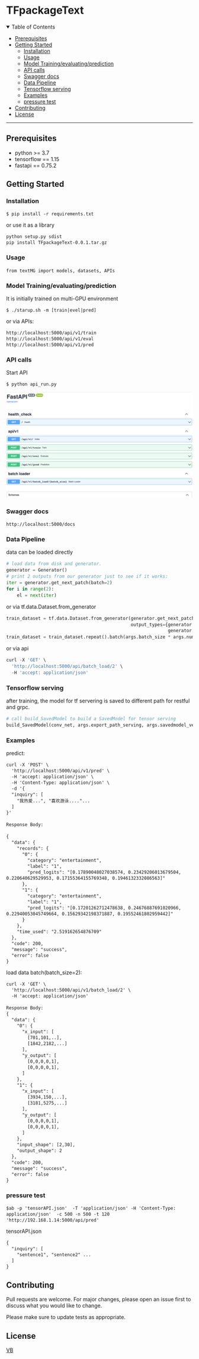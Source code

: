 # TFpackageText

<details open="open">
<summary>Table of Contents</summary>

- [Prerequisites](#Prerequisites)
- [Getting Started](#Getting-Started)
  - [Installation](#Installation)
  - [Usage](#Usage)
  - [Model Training/evaluating/prediction](#Model-Training/evaluating/prediction)
  - [API calls](#API-calls)
  - [Swagger docs](#Swagger-docs)
  - [Data Pipeline](#Data-Pipeline)
  - [Tensorflow serving](#Tensorflow-serving)
  - [Examples](#Examples)
  - [pressure test](#pressure-test)
- [Contributing](#Contributing)
- [License](#License)
</details>

---

## Prerequisites
* python >= 3.7
* tensorflow == 1.15
* fastapi == 0.75.2

## Getting Started

### Installation
```
$ pip install -r requirements.txt
```
or use it as a library
```
python setup.py sdist
pip install TFpackageText-0.0.1.tar.gz
```

### Usage
```
from textMG import models, datasets, APIs
```

### Model Training/evaluating/prediction
It is initially trained on multi-GPU environment
```
$ ./starup.sh -m [train|evel|pred]
```
or via APIs:
```
http://localhost:5000/api/v1/train
http://localhost:5000/api/v1/eval
http://localhost:5000/api/v1/pred
```

### API calls
Start API
```
$ python api_run.py
```
![SwaggerUI](images/swaggerUI.png)
### Swagger docs
```
http://localhost:5000/docs
```
### Data Pipeline
data can be loaded directly
```python
# load data from disk and generator.
generator = Generator()
# print 2 outputs from our generator just to see if it works:
iter = generator.get_next_patch(batch=2)
for i in range(2):
    el = next(iter)
```
or via tf.data.Dataset.from_generator
```python
train_dataset = tf.data.Dataset.from_generator(generator.get_next_patch,
                                               output_types={generator.input: tf.float32,
                                                             generator.output: tf.float32})
train_dataset = train_dataset.repeat().batch(args.batch_size * args.num_gpusORcpus).prefetch(1)
```
or via api
```python
curl -X 'GET' \
  'http://localhost:5000/api/batch_load/2' \
  -H 'accept: application/json'
```
### Tensorflow serving
after training, the model for tf servering is saved to different path for restful and grpc.
```python
# call build_SavedModel to build a SavedModel for tensor serving
build_SavedModel(conv_net, args.export_path_serving, args.savedmodel_version, X_batch_numGPU, best_sess)
```

### Examples
predict:
```
curl -X 'POST' \
  'http://localhost:5000/api/v1/pred' \
  -H 'accept: application/json' \
  -H 'Content-Type: application/json' \
  -d '{
  "inquiry": [
    "我热爱...", "喜欢游泳...."...
  ]
}'

Response Body:

{
  "data": {
    "records": {
      "0": {
        "category": "entertainment",
        "label": "1",
        "pred_logits": "[0.17890048027038574, 0.23429206013679504, 0.220640629529953, 0.17155364155769348, 0.1946132332086563]"
      },
      "1": {
        "category": "entertainment",
        "label": "1",
        "pred_logits": "[0.17201262712478638, 0.24676887691020966, 0.22940053045749664, 0.15629342198371887, 0.19552461802959442]"
      }
    },
    "time_used": "2.519162654876709"
  },
  "code": 200,
  "message": "success",
  "error": false
}
```
load data batch(batch_size=2):
```
curl -X 'GET' \
  'http://localhost:5000/api/v1/batch_load/2' \
  -H 'accept: application/json'
  
Response Body:
{
  "data": {
    "0": {
      "x_input": [
        [701,101,..],
        [1842,2182,...]
      ],
      "y_output": [
        [0,0,0,0,1],
        [0,0,0,0,1],
      ]
    },
    "1": {
      "x_input": [
        [3934,150,...],
        [3181,5275,...]
      ],
      "y_output": [
        [0,0,0,0,1],
        [0,0,0,0,1],
      ]
    },
    "input_shape": [2,30],
    "output_shape": 2
  },
  "code": 200,
  "message": "success",
  "error": false
}
```

### pressure test
```
$ab -p 'tensorAPI.json'  -T 'application/json' -H 'Content-Type: application/json'  -c 500 -n 500 -t 120 'http://192.168.1.14:5000/api/pred'
```

tensorAPI.json
```
{
  "inquiry": [
    "sentence1", "sentence2" ...
  ]
}
```

## Contributing
Pull requests are welcome. For major changes, please open an issue first to discuss what you would like to change.

Please make sure to update tests as appropriate.

## License
[VB](https://VB.com/licenses.cn)
